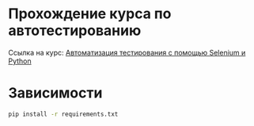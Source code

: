 # Прохождение курса по автотестированию
Ссылка на курс: [Автоматизация тестирования с помощью Selenium и Python](https://stepik.org/course/575)
# Зависимости
```bash
pip install -r requirements.txt
```